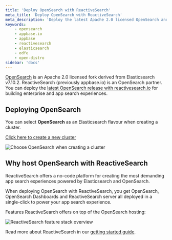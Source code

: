 ```yaml
---
title: 'Deploy OpenSearch with ReactiveSearch'
meta_title: 'Deploy OpenSearch with ReactiveSearch'
meta_description: 'Deploy the latest Apache 2.0 licensed OpenSearch and OpenSearch Dashboards with ReactiveSearch cloud in a single click.'
keywords:
    - opensearch
    - appbase.io
    - appbase
    - reactivesearch
    - elasticsearch
    - odfe
    - open-distro
sidebar: 'docs'
---
```


[OpenSearch](https://opensearch.org) is an Apache 2.0 licensed fork derived from Elasticsearch v7.10.2. ReactiveSearch (previously appbase.io) is an OpenSearch partner. You can deploy the [latest OpenSearch release with reactivesearch.io](https://www.reactivesearch.io/partnership/opensearch) for building enterprise and app search experiences.

## Deploying OpenSearch

You can select **OpenSearch** as an Elasticsearch flavour when creating a cluster.

[Click here to create a new cluster](https://dashboard.appbase.io/clusters/new)

![Choose OpenSearch when creating a cluster](https://i.imgur.com/UdN1b4N.png)


## Why host OpenSearch with ReactiveSearch

ReactiveSearch offers a no-code platform for creating the most demanding app search experiences powered by Elasticsearch and OpenSearch.

When deploying OpenSearch with ReactiveSearch, you get OpenSearch, OpenSearch Dashboards and ReactiveSearch server all deployed in a single-click to power your app search experience.

Features ReactiveSearch offers on top of the OpenSearch hosting:

![ReactiveSearch feature stack overview](https://i.imgur.com/8jz4Ssp.png)

Read more about ReactiveSearch in our [getting started guide](/docs/gettingstarted/quickstart/).